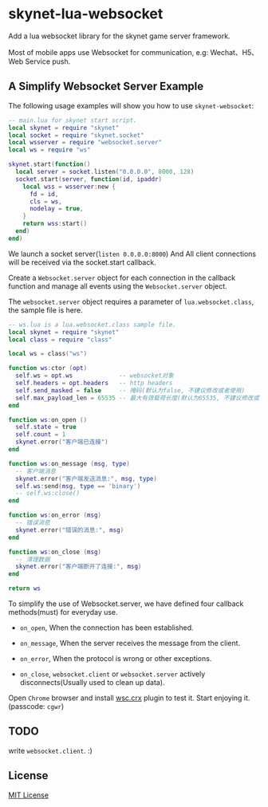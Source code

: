 # skynet-lua-websocket

  Add a lua websocket library for the skynet game server framework.

  Most of mobile apps use Websocket for communication, e.g: Wechat、H5、Web Service push.

## A Simplify Websocket Server Example

  The following usage examples will show you how to use `skynet-websocket`:

```lua
-- main.lua for skynet start script.
local skynet = require "skynet"
local socket = require "skynet.socket"
local wsserver = require "websocket.server"
local ws = require "ws"

skynet.start(function()
  local server = socket.listen("0.0.0.0", 8000, 128)
  socket.start(server, function(id, ipaddr)
    local wss = wsserver:new {
      fd = id,
      cls = ws,
      nodelay = true,
    }
    return wss:start()
  end)
end)
```

  We launch a socket server(`listen 0.0.0.0:8000`) And All client connections will be received via the socket.start callback.

  Create a `Websocket.server` object for each connection in the callback function and manage all events using the `Websocket.server` object.

  The `websocket.server` object requires a parameter of `lua.websocket.class`, the sample file is here.

```lua
-- ws.lua is a lua.websocket.class sample file.
local skynet = require "skynet"
local class = require "class"

local ws = class("ws")

function ws:ctor (opt)
  self.ws = opt.ws             -- websocket对象
  self.headers = opt.headers   -- http headers
  self.send_masked = false     -- 掩码(默认为false, 不建议修改或者使用)
  self.max_payload_len = 65535 -- 最大有效载荷长度(默认为65535, 不建议修改或者使用)
end

function ws:on_open ()
  self.state = true
  self.count = 1
  skynet.error("客户端已连接")
end

function ws:on_message (msg, type)
  -- 客户端消息
  skynet.error("客户端发送消息:", msg, type)
  self.ws:send(msg, type == 'binary')
  -- self.ws:close()
end

function ws:on_error (msg)
  -- 错误消息
  skynet.error("错误的消息:", msg)
end

function ws:on_close (msg)
  -- 清理数据
  skynet.error("客户端断开了连接:", msg)
end

return ws
```

  To simplify the use of Websocket.server, we have defined four callback methods(must) for everyday use.

  * `on_open`, When the connection has been established.

  * `on_message`, When the server receives the message from the client.

  * `on_error`, When the protocol is wrong or other exceptions.

  * `on_close`, `websocket.client` or `websocket.server` actively disconnects(Usually used to clean up data).

  Open `Chrome` browser and install [wsc.crx](https://pan.baidu.com/s/1swXr_L3cl4xU6JIiRW6YYQ) plugin to test it. Start enjoying it. (passcode: `cgwr`)

## TODO

  write `websocket.client`. :)

## License

  [MIT License](https://github.com/CandyMi/skynet-lua-websocket/blob/master/LICENSE)
